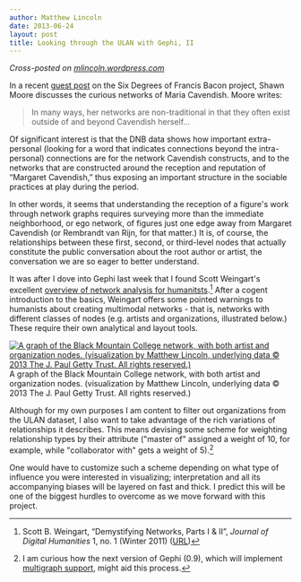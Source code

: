 ```yaml
---
author: Matthew Lincoln
date: 2013-06-24
layout: post
title: Looking through the ULAN with Gephi, II
---
```


*Cross-posted on [mlincoln.wordpress.com](http://mlincoln.wordpress.com/2013/06/24/visualizing-the-ulan-through-gephi-ii/)*

In a recent [guest post](http://sixdegreesoffrancisbacon.com/post/53595757782/networks-as-constructs-the-curious-case-of-margaret) on the Six Degrees of Francis Bacon project, Shawn Moore discusses the curious networks of Maria Cavendish. Moore writes:


> In many ways, her networks are non-traditional in that they often exist outside of and beyond Cavendish herself…

Of significant interest is that the DNB data shows how important extra-personal (looking for a word that indicates connections beyond the intra-personal) connections are for the network Cavendish constructs, and to the networks that are constructed around the reception and reputation of “Margaret Cavendish,” thus exposing an important structure in the sociable practices at play during the period.


In other words, it seems that understanding the reception of a figure's work through network graphs requires surveying more than the immediate neighborhood, or ego network, of figures just one edge away from Margaret Cavendish (or Rembrandt van Rijn, for that matter.) It is, of course, the relationships between these first, second, or third-level nodes that actually constitute the public conversation about the root author or artist, the conversation we are so eager to better understand.

It was after I dove into Gephi last week that I found Scott Weingart's excellent [overview of network analysis for humanitsts](http://journalofdigitalhumanities.org/1-1/demystifying-networks-by-scott-weingart/).[^1] After a cogent introduction to the basics, Weingart offers some pointed warnings to humanists about creating multimodal networks - that is, networks with different classes of nodes (e.g. artists and organizations, illustrated below.) These require their own analytical and layout tools.

[![A graph of the Black Mountain College network, with both artist and organization nodes. (visualization by Matthew Lincoln, underlying data © 2013 The J. Paul Getty Trust. All rights reserved.)](http://mlincoln.files.wordpress.com/2013/06/screen-shot-2013-06-23-at-3-47-03-pm.png)](http://mlincoln.files.wordpress.com/2013/06/screen-shot-2013-06-23-at-3-47-03-pm.png) A graph of the Black Mountain College network, with both artist and organization nodes. (visualization by Matthew Lincoln, underlying data © 2013 The J. Paul Getty Trust. All rights reserved.)

Although for my own purposes I am content to filter out organizations from the ULAN dataset, I also want to take advantage of the rich variations of relationships it describes. This means devising some scheme for weighting relationship types by their attribute ("master of" assigned a weight of 10, for example, while "collaborator with" gets a weight of 5).[^2]

One would have to customize such a scheme depending on what type of influence you were interested in visualizing; interpretation and all its accompanying biases will be layered on fast and thick. I predict this will be one of the biggest hurdles to overcome as we move forward with this project.


[^1]: Scott B. Weingart, “Demystifying Networks, Parts I & II”, _Journal of Digital Humanities_ 1, no. 1 (Winter 2011) ([URL](http://journalofdigitalhumanities.org/1-1/demystifying-networks-by-scott-weingart/))


[^2]: I am curious how the next version of Gephi (0.9), which will implement [multigraph support](https://gephi.org/2013/rebuilding-gephis-core-for-the-0-9-version/), might aid this process.



